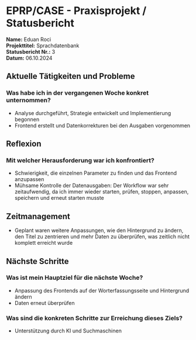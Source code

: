 # EPRP/CASE - Praxisprojekt / Statusbericht

**Name:** Eduan Roci  
**Projekttitel:** Sprachdatenbank  
**Statusbericht Nr.:** 3  
**Datum:** 06.10.2024  

## Aktuelle Tätigkeiten und Probleme
### Was habe ich in der vergangenen Woche konkret unternommen?
- Analyse durchgeführt, Strategie entwickelt und Implementierung begonnen
- Frontend erstellt und Datenkorrekturen bei den Ausgaben vorgenommen

## Reflexion
### Mit welcher Herausforderung war ich konfrontiert?
- Schwierigkeit, die einzelnen Parameter zu finden und das Frontend anzupassen
- Mühsame Kontrolle der Datenausgaben: Der Workflow war sehr zeitaufwendig, da ich immer wieder starten, prüfen, stoppen, anpassen, speichern und erneut starten musste

## Zeitmanagement
- Geplant waren weitere Anpassungen, wie den Hintergrund zu ändern, den Titel zu zentrieren und mehr Daten zu überprüfen, was zeitlich nicht komplett erreicht wurde

## Nächste Schritte
### Was ist mein Hauptziel für die nächste Woche?
- Anpassung des Frontends auf der Worterfassungsseite und Hintergrund ändern
- Daten erneut überprüfen

### Was sind die konkreten Schritte zur Erreichung dieses Ziels?
- Unterstützung durch KI und Suchmaschinen
